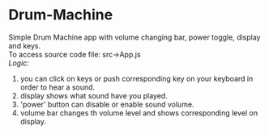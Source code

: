 # Drum-Machine
Simple Drum Machine app with volume changing bar, power toggle, display and keys.<br>
To access source code file: src->App.js<br>
<em>Logic:</em><br>
<ol>
  <li>you can click on keys or push corresponding key on your keyboard in order to hear a sound.</li>
  <li>display shows what sound have you played.</li>
  <li>'power' button can disable or enable sound volume.</li>
  <li>volume bar changes th volume level and shows corresponding level on display.</li>
</ol>
